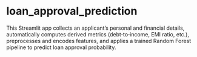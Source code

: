 # loan_approval_prediction
This Streamlit app collects an applicant’s personal and financial details, automatically computes derived metrics (debt‑to‑income, EMI ratio, etc.), preprocesses and encodes features, and applies a trained Random Forest pipeline to predict loan approval probability.
